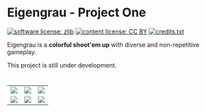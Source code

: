 # Eigengrau - Project One

[![software license: zlib](material/readme/badge_license_software.svg)](LICENSE.txt)
[![content license: CC BY](material/readme/badge_license_content.svg)](https://creativecommons.org/licenses/by/4.0/)
[![credits.txt](material/readme/badge_credits.svg)](executable/data/credits.txt)

Eigengrau is a **colorful shoot'em up** with diverse and non-repetitive gameplay.

This project is still under development.

#

<table>
    <tr>
        <td><a href="material/screenshots/p1_screen_001.jpg?raw=true"><img src="material/screenshots/p1_screen_001t.jpg" /></a></td>
        <td><a href="material/screenshots/p1_screen_002.jpg?raw=true"><img src="material/screenshots/p1_screen_002t.jpg" /></a></td>
        <td><a href="material/screenshots/p1_screen_003.jpg?raw=true"><img src="material/screenshots/p1_screen_003t.jpg" /></a></td>
    </tr>
    <tr>
        <td><a href="material/screenshots/p1_screen_004.jpg?raw=true"><img src="material/screenshots/p1_screen_004t.jpg" /></a></td>
        <td><a href="material/screenshots/p1_screen_005.jpg?raw=true"><img src="material/screenshots/p1_screen_005t.jpg" /></a></td>
        <td><a href="material/screenshots/p1_screen_006.jpg?raw=true"><img src="material/screenshots/p1_screen_006t.jpg" /></a></td>
    </tr>
</table>